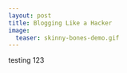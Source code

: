 ```yaml
---
layout: post
title: Blogging Like a Hacker
image:
  teaser: skinny-bones-demo.gif
---
```

testing 123